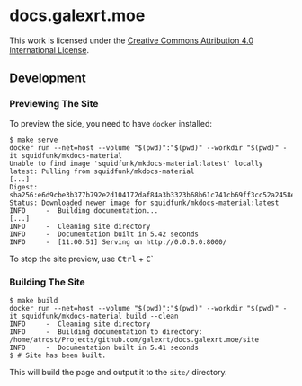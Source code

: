 # docs.galexrt.moe

This work is licensed under the [Creative Commons Attribution 4.0 International License](https://creativecommons.org/licenses/by-sa/4.0/).

## Development

### Previewing The Site

To preview the side, you need to have `docker` installed:

```console
$ make serve
docker run --net=host --volume "$(pwd)":"$(pwd)" --workdir "$(pwd)" -it squidfunk/mkdocs-material
Unable to find image 'squidfunk/mkdocs-material:latest' locally
latest: Pulling from squidfunk/mkdocs-material
[...]
Digest: sha256:e6d9cbe3b377b792e2d104172daf84a3b3323b68b61c741cb69ff3cc52a2458e
Status: Downloaded newer image for squidfunk/mkdocs-material:latest
INFO     -  Building documentation...
[...]
INFO     -  Cleaning site directory
INFO     -  Documentation built in 5.42 seconds
INFO     -  [11:00:51] Serving on http://0.0.0.0:8000/
```

To stop the site preview, use <kbd>Ctrl</kbd> + <kbd>C</kbd>`

### Building The Site

```console
$ make build
docker run --net=host --volume "$(pwd)":"$(pwd)" --workdir "$(pwd)" -it squidfunk/mkdocs-material build --clean
INFO     -  Cleaning site directory
INFO     -  Building documentation to directory: /home/atrost/Projects/github.com/galexrt/docs.galexrt.moe/site
INFO     -  Documentation built in 5.41 seconds
$ # Site has been built.
```

This will build the page and output it to the `site/` directory.
